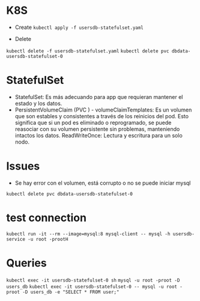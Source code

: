 # K8S
- Create
```kubectl apply -f usersdb-statefulset.yaml```

- Delete

```kubectl delete -f usersdb-statefulset.yaml```
```kubectl delete pvc dbdata-usersdb-statefulset-0```


# StatefulSet
- StatefulSet: Es más adecuando para app que requieran mantener el estado y los datos.
- PersistentVolumeClaim (PVC ) -  volumeClaimTemplates:  Es un volumen que son estables y consistentes a través 
de los reinicios del pod. Esto significa que si un pod es eliminado o reprogramado, 
se puede reasociar con su volumen persistente sin problemas, manteniendo intactos los datos.
ReadWriteOnce: Lectura y escritura para un solo nodo.

# Issues

- Se hay error con el volumen, está corrupto o no se puede iniciar mysql

```kubectl delete pvc dbdata-usersdb-statefulset-0```

# test connection
```kubectl run -it --rm --image=mysql:8 mysql-client -- mysql -h usersdb-service -u root -prootH```

# Queries
```kubectl exec -it usersdb-statefulset-0 sh```
```mysql -u root -proot -D users_db```
```kubectl exec -it usersdb-statefulset-0 -- mysql -u root -proot -D users_db -e "SELECT * FROM user;"```
